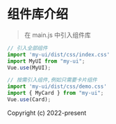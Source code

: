 # 组件库介绍

> 在 main.js 中引入组件库

```javascript
// 引入全部组件
import 'my-ui/dist/css/index.css'
import MyUI from "my-ui";
Vue.use(MyUI);

// 按需引入组件,例如只需要卡片组件
import 'my-ui/dist/css/demo.css'
import { MyCard } from "my-ui";
Vue.use(Card);
```

Copyright (c) 2022-present 

